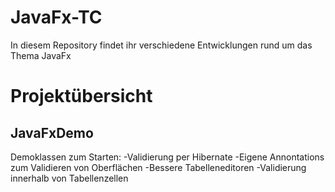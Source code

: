 JavaFx-TC
=========

In diesem Repository findet ihr verschiedene Entwicklungen rund um das Thema JavaFx


Projektübersicht
================

JavaFxDemo
----------
Demoklassen zum Starten:
-Validierung per Hibernate
-Eigene Annontations zum Validieren von Oberflächen
-Bessere Tabelleneditoren
-Validierung innerhalb von Tabellenzellen
